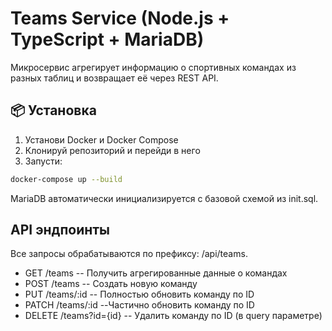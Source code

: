 # Teams Service (Node.js + TypeScript + MariaDB)

Микросервис агрегирует информацию о спортивных командах из разных таблиц и возвращает её через REST API.

## 📦 Установка

1. Установи Docker и Docker Compose
2. Клонируй репозиторий и перейди в него
3. Запусти:

```bash
docker-compose up --build
```

MariaDB автоматически инициализируется с базовой схемой из init.sql.

## API эндпоинты
Все запросы обрабатываются по префиксу: /api/teams.

- GET	/teams	 -- Получить агрегированные данные о командах
- POST	/teams	-- Создать новую команду
- PUT	/teams/:id	-- Полностью обновить команду по ID
- PATCH	/teams/:id	--Частично обновить команду по ID
- DELETE	/teams?id={id}	-- Удалить команду по ID (в query параметре)

